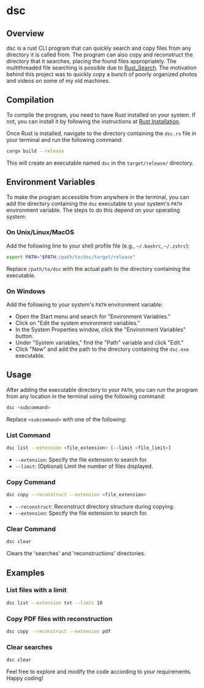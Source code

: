 # dsc

## Overview
dsc is a rust CLI program that can quickly search and copy files from any directory it is called from. The program can also copy and reconstruct the directory that it searches, placing the found files appropriately. The multithreaded file searching is possible due to [Rust_Search](https://github.com/ParthJadhav/Rust_Search). The motivation behind this project was to quickly copy a bunch of poorly organized photos and videos on some of my old machines. 


## Compilation
To compile the program, you need to have Rust installed on your system. If not, you can install it by following the instructions at [Rust Installation](https://www.rust-lang.org/learn/get-started).

Once Rust is installed, navigate to the directory containing the `dsc.rs` file in your terminal and run the following command:

```bash
cargo build --release
```

This will create an executable named `dsc` in the `target/release/` directory.

## Environment Variables
To make the program accessible from anywhere in the terminal, you can add the directory containing the `dsc` executable to your system's `PATH` environment variable. The steps to do this depend on your operating system:

### On Unix/Linux/MacOS
Add the following line to your shell profile file (e.g., `~/.bashrc`, `~/.zshrc`):

```bash
export PATH="$PATH:/path/to/dsc/target/release"
```

Replace `/path/to/dsc` with the actual path to the directory containing the executable.

### On Windows
Add the following to your system's `PATH` environment variable:
- Open the Start menu and search for "Environment Variables."
- Click on "Edit the system environment variables."
- In the System Properties window, click the "Environment Variables" button.
- Under "System variables," find the "Path" variable and click "Edit."
- Click "New" and add the path to the directory containing the `dsc.exe` executable.

## Usage
After adding the executable directory to your `PATH`, you can run the program from any location in the terminal using the following command:

```bash
dsc <subcommand>
```

Replace `<subcommand>` with one of the following:

### List Command
```bash
dsc list --extension <file_extension> [--limit <file_limit>]
```
- `--extension`: Specify the file extension to search for.
- `--limit`: (Optional) Limit the number of files displayed.

### Copy Command
```bash
dsc copy --reconstruct --extension <file_extension>
```
- `--reconstruct`: Reconstruct directory structure during copying.
- `--extension`: Specify the file extension to search for.

### Clear Command
```bash
dsc clear
```
Clears the 'searches' and 'reconstructions' directories.

## Examples
### List files with a limit
```bash
dsc list --extension txt --limit 10
```

### Copy PDF files with reconstruction
```bash
dsc copy --reconstruct --extension pdf
```

### Clear searches
```bash
dsc clear
```

Feel free to explore and modify the code according to your requirements. Happy coding!
